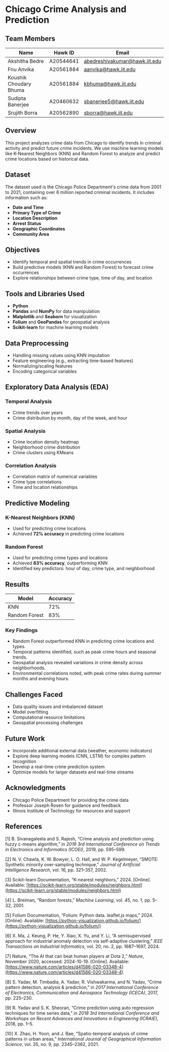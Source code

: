 # Chicago Crime Analysis and Prediction

## Team Members

| **Name**                     | **Hawk ID**   | **Email**                         |
|------------------------------|---------------|-----------------------------------|
| Akshitha Bedre               | A20544641     | abedreshivakumar@hawk.iit.edu     |
| Fnu Anvika                   | A20561884     | aanvika@hawk.iit.edu              |
| Koushik Choudary Bhuma       | A20561884     | kbhuma@hawk.iit.edu               |
| Sudipta Banerjee             | A20460632     | sbanerjee5@hawk.iit.edu           |
| Srujith Borra               | A20562890     | sborra@hawk.iit.edu               |


## Overview

This project analyzes crime data from Chicago to identify trends in criminal activity and predict future crime incidents. We use machine learning models like K-Nearest Neighbors (KNN) and Random Forest to analyze and predict crime locations based on historical data.

## Dataset

The dataset used is the Chicago Police Department's crime data from 2001 to 2021, containing over 6 million reported criminal incidents. It includes information such as:

- **Date and Time**
- **Primary Type of Crime**
- **Location Description**
- **Arrest Status**
- **Geographic Coordinates**
- **Community Area**

## Objectives

- Identify temporal and spatial trends in crime occurrences
- Build predictive models (KNN and Random Forest) to forecast crime occurrences
- Explore relationships between crime type, time of day, and location

## Tools and Libraries Used

- **Python**
- **Pandas** and **NumPy** for data manipulation
- **Matplotlib** and **Seaborn** for visualization
- **Folium** and **GeoPandas** for geospatial analysis
- **Scikit-learn** for machine learning models

## Data Preprocessing

- Handling missing values using KNN imputation
- Feature engineering (e.g., extracting time-based features)
- Normalizing/scaling features
- Encoding categorical variables

## Exploratory Data Analysis (EDA)

### Temporal Analysis
- Crime trends over years
- Crime distribution by month, day of the week, and hour

### Spatial Analysis
- Crime location density heatmap
- Neighborhood crime distribution
- Crime clusters using KMeans

### Correlation Analysis
- Correlation matrix of numerical variables
- Crime type correlations
- Time and location relationships

## Predictive Modeling

### K-Nearest Neighbors (KNN)
- Used for predicting crime locations
- Achieved **72% accuracy** in predicting crime locations

### Random Forest
- Used for predicting crime types and locations
- Achieved **83% accuracy**, outperforming KNN
- Identified key predictors: hour of day, crime type, and neighborhood

## Results

| Model           | Accuracy |
|------------------|----------|
| KNN              | 72%      |
| Random Forest    | 83%      |

### Key Findings
- Random Forest outperformed KNN in predicting crime locations and types.
- Temporal patterns identified, such as peak crime hours and seasonal trends.
- Geospatial analysis revealed variations in crime density across neighborhoods.
- Environmental correlations noted, with peak crime rates during summer months and evening hours.

## Challenges Faced

- Data quality issues and imbalanced dataset
- Model overfitting
- Computational resource limitations
- Geospatial processing challenges

## Future Work

- Incorporate additional external data (weather, economic indicators)
- Explore deep learning models (CNN, LSTM) for complex pattern recognition
- Develop a real-time crime prediction system
- Optimize models for larger datasets and real-time streams

## Acknowledgments

- Chicago Police Department for providing the crime data
- Professor Joseph Rosen for guidance and feedback
- Illinois Institute of Technology for resources and support

## References

[1] B. Sivanagaleela and S. Rajesh, “Crime analysis and prediction using fuzzy c-means algorithm,” in *2019 3rd International Conference on Trends in Electronics and Informatics (ICOEI)*, 2019, pp. 595–599.

[2] N. V. Chawla, K. W. Bowyer, L. O. Hall, and W. P. Kegelmeyer, “SMOTE: Synthetic minority over-sampling technique,” *Journal of Artificial Intelligence Research*, vol. 16, pp. 321–357, 2002.

[3] Scikit-learn Documentation, “K-nearest neighbors,” 2024. [Online]. Available: [https://scikit-learn.org/stable/modules/neighbors.html](https://scikit-learn.org/stable/modules/neighbors.html)

[4] L. Breiman, “Random forests,” *Machine Learning*, vol. 45, no. 1, pp. 5–32, 2001.

[5] Folium Documentation, “Folium: Python data. leaflet.js maps,” 2024. [Online]. Available: [https://python-visualization.github.io/folium/](https://python-visualization.github.io/folium/)

[6] X. Ma, J. Keung, P. He, Y. Xiao, X. Yu, and Y. Li, “A semisupervised approach for industrial anomaly detection via self-adaptive clustering,” *IEEE Transactions on Industrial Informatics*, vol. 20, no. 2, pp. 1687–1697, 2024.

[7] Nature, “The AI that can beat human players at Dota 2,” *Nature*, November 2020, accessed: 2024-10-19. [Online]. Available: [https://www.nature.com/articles/d41586-020-03348-4](https://www.nature.com/articles/d41586-020-03348-4)

[8] S. Yadav, M. Timbadia, A. Yadav, R. Vishwakarma, and N. Yadav, “Crime pattern detection, analysis & prediction,” in *2017 International Conference of Electronics, Communication and Aerospace Technology (ICECA)*, 2017, pp. 225–230.

[9] R. Yadav and S. K. Sheoran, “Crime prediction using auto regression techniques for time series data,” in *2018 3rd International Conference and Workshops on Recent Advances and Innovations in Engineering (ICRAIE)*, 2018, pp. 1–5.

[10] X. Zhao, H. Yoon, and J. Bae, “Spatio-temporal analysis of crime patterns in urban areas,” *International Journal of Geographical Information Science*, vol. 35, no. 9, pp. 2345–2362, 2021.

